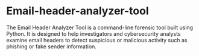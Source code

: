 # Email-header-analyzer-tool
The Email Header Analyzer Tool is a command-line forensic tool built using Python. It is designed to help investigators and cybersecurity analysts examine email headers to detect suspicious or malicious activity such as phishing or fake sender information.
